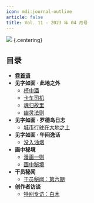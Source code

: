 ```yaml
---
icon: mdi:journal-outline
article: false
title: Vol. 11 - 2023 年 04 月号
---
```


![](./res/cover.webp) {.centering}

## 目录

- [**卷首语**](intro.html)
- **见字如面 · 此地之外**
  - [杯中酒](article2.html)
  - [卡车司机](article3.html)
  - [魂归故里](article5.html)
  - [幽灵法则](article6.html)
- **见字如面 · 罗德岛日志**
  - [城市行驶在大地之上](article1.html)
- **见字如面 · 午间逸话**
  - [没入油烟](article4.html)
- **画中秘境**
  - [漫画一则](comic1.html)
  - [画中秘境](paintings.html)
- **干员秘闻**
  - [干员秘闻：第六期](ope_sec.html)
- **创作者访谈**
  - [特别专访：白木](interview.html)

<FakeAds />